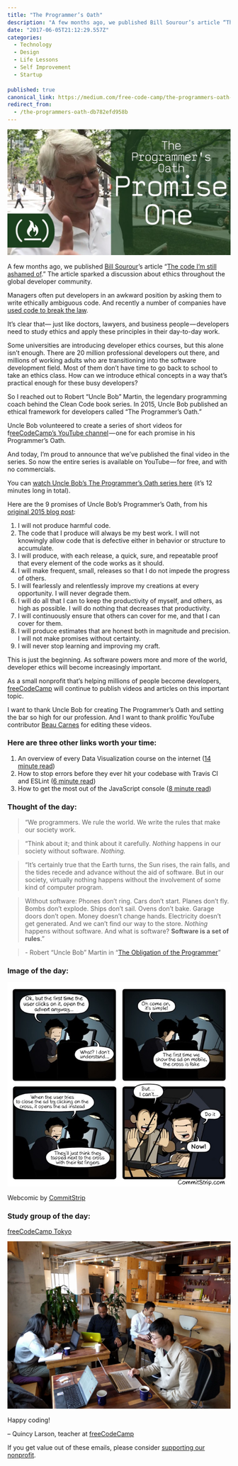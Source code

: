 ```yaml
---
title: "The Programmer’s Oath"
description: "A few months ago, we published Bill Sourour’s article “The code I’m still ashamed of.” The article sparked a discussion about ethics throughout the global developer community. Managers often put…"
date: "2017-06-05T21:12:29.557Z"
categories: 
  - Technology
  - Design
  - Life Lessons
  - Self Improvement
  - Startup

published: true
canonical_link: https://medium.com/free-code-camp/the-programmers-oath-db782efd958b
redirect_from:
  - /the-programmers-oath-db782efd958b
---
```


![](./asset-1.jpeg)

A few months ago, we published [Bill Sourour](https://medium.com/@BillSourour)’s article “[The code I’m still ashamed of](https://fcc.im/2sKE8eC).” The article sparked a discussion about ethics throughout the global developer community.

Managers often put developers in an awkward position by asking them to write ethically ambiguous code. And recently a number of companies have [used code to break the law](https://fcc.im/2qYDLMm).

It’s clear that— just like doctors, lawyers, and business people — developers need to study ethics and apply these principles in their day-to-day work.

Some universities are introducing developer ethics courses, but this alone isn’t enough. There are 20 million professional developers out there, and millions of working adults who are transitioning into the software development field. Most of them don’t have time to go back to school to take an ethics class. How can we introduce ethical concepts in a way that’s practical enough for these busy developers?

So I reached out to Robert “Uncle Bob” Martin, the legendary programming coach behind the Clean Code book series. In 2015, Uncle Bob published an ethical framework for developers called “The Programmer’s Oath.”

Uncle Bob volunteered to create a series of short videos for f[reeCodeCamp’s YouTube channel](https://youtube.com/freecodecamp) — one for each promise in his Programmer’s Oath.

And today, I’m proud to announce that we’ve published the final video in the series. So now the entire series is available on YouTube — for free, and with no commercials.

You can [watch Uncle Bob’s The Programmer’s Oath series here](https://fcc.im/2rul0Ef) (it’s 12 minutes long in total).

Here are the 9 promises of Uncle Bob’s Programmer’s Oath, from his [original 2015 blog post](https://fcc.im/2rEaV61):

1.  I will not produce harmful code.
2.  The code that I produce will always be my best work. I will not knowingly allow code that is defective either in behavior or structure to accumulate.
3.  I will produce, with each release, a quick, sure, and repeatable proof that every element of the code works as it should.
4.  I will make frequent, small, releases so that I do not impede the progress of others.
5.  I will fearlessly and relentlessly improve my creations at every opportunity. I will never degrade them.
6.  I will do all that I can to keep the productivity of myself, and others, as high as possible. I will do nothing that decreases that productivity.
7.  I will continuously ensure that others can cover for me, and that I can cover for them.
8.  I will produce estimates that are honest both in magnitude and precision. I will not make promises without certainty.
9.  I will never stop learning and improving my craft.

This is just the beginning. As software powers more and more of the world, developer ethics will become increasingly important.

As a small nonprofit that’s helping millions of people become developers, [freeCodeCamp](https://www.freecodecamp.com) will continue to publish videos and articles on this important topic.

I want to thank Uncle Bob for creating The Programmer’s Oath and setting the bar so high for our profession. And I want to thank prolific YouTube contributor [Beau Carnes](https://medium.com/@beaucarnes) for editing these videos.

### Here are three other links worth your time:

1.  An overview of every Data Visualization course on the internet ([14 minute read](https://fcc.im/2rMpoyI))
2.  How to stop errors before they ever hit your codebase with Travis CI and ESLint ([6 minute read](https://fcc.im/2qYEFbL))
3.  How to get the most out of the JavaScript console ([8 minute read](https://fcc.im/2qUlLYg))

### Thought of the day:

> “We programmers. We rule the world. We write the rules that make our society work.

> “Think about it; and think about it carefully. _Nothing_ happens in our society without software. _Nothing._

> “It’s certainly true that the Earth turns, the Sun rises, the rain falls, and the tides recede and advance without the aid of software. But in our society, virtually nothing happens without the involvement of some kind of computer program.

> Without software: Phones don’t ring. Cars don’t start. Planes don’t fly. Bombs don’t explode. Ships don’t sail. Ovens don’t bake. Garage doors don’t open. Money doesn’t change hands. Electricity doesn’t get generated. And we can’t find our way to the store. _Nothing_ happens without software. And what is software? **Software is a set of rules**.”

> \- Robert “Uncle Bob” Martin in “[The Obligation of the Programmer](https://fcc.im/2sarBVc)”

### Image of the day:

![](./asset-2.jpeg)

Webcomic by [CommitStrip](http://bit.ly/2l00PYM)

### Study group of the day:

[freeCodeCamp Tokyo](https://fcc.im/2rMwLGA)

![](./asset-3.jpeg)

Happy coding!

– Quincy Larson, teacher at [freeCodeCamp](http://bit.ly/2j7Q1dN)

If you get value out of these emails, please consider [supporting our nonprofit](http://bit.ly/donate-to-fcc).
